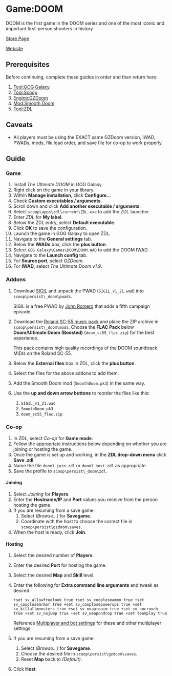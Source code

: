 # Game:DOOM

DOOM is the first game in the DOOM series and one of the most iconic and
important first-person shooters in history.

[Store Page][]

[Website][]

## Prerequisites

Before continuing, complete these guides in order and then return here:

1. [Tool:GOG Galaxy](tool_gog-galaxy.md)
1. [Tool:Scoop](tool_scoop.md)
1. [Engine:GZDoom](engine_gzdoom.md)
1. [Mod:Smooth Doom](mod_smooth-doom.md)
1. [Tool:ZDL](tool_zdl.md)

## Caveats

- All players must be using the EXACT same GZDoom version, IWAD, PWADs, mods,
  file load order, and save file for co-op to work properly.

## Guide

### Game

1. Install _The Ultimate DOOM_ in GOG Galaxy.
1. Right click on the game in your library.
1. Within **Manage installation**, click **Configure...**
1. Check **Custom executables / arguments**.
1. Scroll down and click **Add another executable / arguments**.
1. Select `scoop\apps\zdl\current\ZDL.exe` to add the ZDL launcher.
1. Enter _ZDL_ for **My label**.
1. Below the ZDL entry, select **Default executable**.
1. Click **OK** to save the configuration.
1. Launch the game in GOG Galaxy to open ZDL.
1. Navigate to the **General settings** tab.
1. Below the **IWADs** box, click the **plus button**.
1. Select `GOG Galaxy\Games\DOOM\DOOM.WAD` to add the DOOM IWAD.
1. Navigate to the **Launch config** tab.
1. For **Source port**, select _GZDoom_.
1. For **IWAD**, select _The Ultimate Doom v1.9_.

### Addons

1. Download [SIGIL][] and unpack the PWAD (`SIGIL_v1_21.wad`) into
   `scoop\persist\_doom\pwads`.

   SIGIL is a free PWAD by [John Romero][] that adds a fifth campaign episode.

1. Download the [Roland SC-55 music pack][] and place the ZIP archive in
   `scoop\persist\_doom\mods`. Choose the **FLAC Pack** below **Doom/Ultimate
   Doom (Boosted)** (`doom_sc55_flac.zip`) for the best experience.

   This pack contains high quality recordings of the DOOM soundtrack MIDIs on
   the Roland SC-55.

1. Below the **External files** box in ZDL, click the **plus button**.
1. Select the files for the above addons to add them.
1. Add the Smooth Doom mod (`SmoothDoom.pk3`) in the same way.
1. Use the **up and down arrow buttons** to reorder the files like this:

   1. `SIGIL_v1_21.wad`
   1. `SmoothDoom.pk3`
   1. `doom_sc55_flac.zip`

### Co-op

1. In ZDL, select _Co-op_ for **Game mode**.
1. Follow the appropriate instructions below depending on whether you are
   joining or hosting the game.
1. Once the game is set up and working, in the **ZDL drop-down menu** click
   **Save .zdl**.
1. Name the file `doom1_join.zdl` or `doom1_host.zdl` as appropriate.
1. Save the profile to `scoop\persist\_doom\zdl`.

#### Joining

1. Select _Joining_ for **Players**.
1. Enter the **Hostname/IP** and **Port** values you receive from the person
   hosting the game.
1. If you are resuming from a save game:
   1. Select _(Browse...)_ for **Savegame**.
   1. Coordinate with the host to choose the correct file in
      `scoop\persist\gzdoom\saves`.
1. When the host is ready, click **Join**.

#### Hosting

1. Select the desired number of **Players**.
1. Enter the desired **Port** for hosting the game.
1. Select the desired **Map** and **Skill** level.
1. Enter the following for **Extra command line arguments** and tweak as
   desired:

   ```text
   +set sv_allowfreelook true +set sv_cooploseammo true +set sv_cooplosearmor true +set sv_cooplosepowerups true +set sv_killallmonsters true +set sv_noautoaim true +set sv_nocrouch true +set sv_nojump true +set sv_weapondrop true +set teamplay true
   ```

   Reference [Multiplayer and bot settings][] for these and other multiplayer
   settings.

1. If you are resuming from a save game:
   1. Select _(Browse...)_ for **Savegame**.
   1. Choose the desired file in `scoop\persist\gzdoom\saves`.
   1. Reset **Map** back to _(Default)_.
1. Click **Host**.

<!-- Reference Links -->

[john romero]: https://doomwiki.org/wiki/John_Romero
[roland sc-55 music pack]: https://sc55.duke4.net/games.php#doom
[multiplayer and bot settings]:
  https://zdoom.org/wiki/CVARs:Configuration#Multiplayer_and_bot_settings
[sigil]: https://romero.com/sigil
[store page]: https://www.gog.com/game/the_ultimate_doom
[website]: https://doomwiki.org/wiki/DOOM
